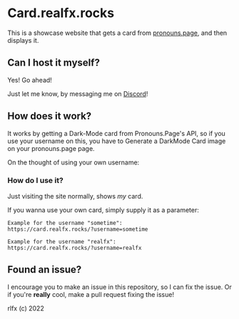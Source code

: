 # Card.realfx.rocks

This is a showcase website that gets a card from
<a href="https://pronouns.page/">pronouns.page</a>,
and then displays it.

## Can I host it myself?

Yes! Go ahead!

Just let me know, by messaging me on <a href="https://discord.gg/qFdvxqsRg5">Discord</a>!

## How does it work?

It works by getting a Dark-Mode card from Pronouns.Page's API,
so if you use your username on this,
you have to Generate a DarkMode Card image on your pronouns.page page.

On the thought of using your own username:

### How do I use it?

Just visiting the site normally, shows *my* card.

If you wanna use your own card, simply supply it as a parameter:

```
Example for the username "sometime":
https://card.realfx.rocks/?username=sometime

Example for the username "realfx":
https://card.realfx.rocks/?username=realfx
```

## Found an issue?

I encourage you to make an issue in this repository, so I can fix the issue.
Or if you're **really** cool, make a pull request fixing the issue!

rlfx (c) 2022
